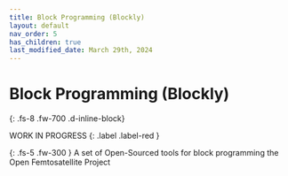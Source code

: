 ```yaml
---
title: Block Programming (Blockly)
layout: default
nav_order: 5
has_children: true
last_modified_date: March 29th, 2024
---
```


# Block Programming (Blockly)
{: .fs-8 .fw-700 .d-inline-block}

WORK IN PROGRESS
{: .label .label-red }

{: .fs-5 .fw-300 }
A set of Open-Sourced tools for block programming the Open Femtosatellite Project